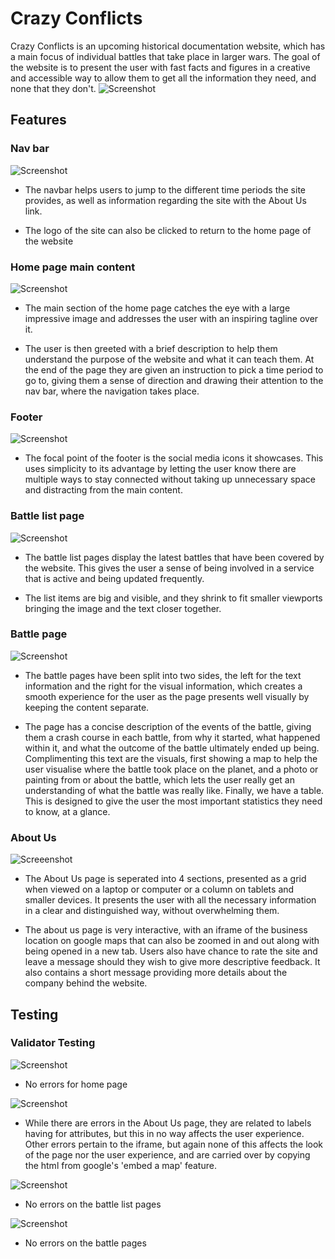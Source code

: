 # Crazy Conflicts
Crazy Conflicts is an upcoming historical documentation website, which has a main focus of individual battles that take place in larger wars. The goal of the website is to present the user with fast facts and figures in a creative and accessible way to allow them to get all the information they need, and none that they don't. 
![Screenshot](<Screenshot 2024-03-15 at 15.43.01.png>)
## Features
### Nav bar
![Screenshot](<Screenshot 2024-03-15 at 17.33.11.png>)
- The navbar helps users to jump to the different time periods the site provides, as well as information regarding the site with the About Us link. 

- The logo of the site can also be clicked to return to the home page of the website

### Home page main content
![Screenshot](<Screenshot 2024-03-15 at 17.38.01.png>)
- The main section of the home page catches the eye with a large impressive image and addresses the user with an inspiring tagline over it.

- The user is then greeted with a brief description to help them understand the purpose of the website and what it can teach them. At the end of the page they are given an instruction to pick a time period to go to, giving them a sense of direction and drawing their attention to the nav bar, where the navigation takes place.

### Footer
![Screenshot](<Screenshot 2024-03-15 at 17.44.49.png>)
- The focal point of the footer is the social media icons it showcases. This uses simplicity to its advantage by letting the user know there are multiple ways to stay connected without taking up unnecessary space and distracting from the main content.

### Battle list page
![Screenshot](<Screenshot 2024-03-15 at 17.48.47.png>)
- The battle list pages display the latest battles that have been covered by the website. This gives the user a sense of being involved in a service that is active and being updated frequently.

- The list items are big and visible, and they shrink to fit smaller viewports bringing the image and the text closer together. 

### Battle page
![Screenshot](<Screenshot 2024-03-15 at 17.54.22.png>)
- The battle pages have been split into two sides, the left for the text information and the right for the visual information, which creates a smooth experience for the user as the page presents well visually by keeping the content separate.

- The page has a concise description of the events of the battle, giving them a crash course in each battle, from why it started, what happened within it, and what the outcome of the battle ultimately ended up being. Complimenting this text are the visuals, first showing a map to help the user visualise where the battle took place on the planet, and a photo or painting from or about the battle, which lets the user really get an understanding of what the battle was really like. Finally, we have a table. This is designed to give the user the most important statistics they need to know, at a glance. 

### About Us
![Screeenshot](<Screenshot 2024-03-15 at 18.12.01.png>)

- The About Us page is seperated into 4 sections, presented as a grid when viewed on a laptop or computer or a column on tablets and smaller devices. It presents the user with all the necessary information in a clear and distinguished way, without overwhelming them.

- The about us page is very interactive, with an iframe of the business location on google maps that can also be zoomed in and out along with being opened in a new tab. Users also have chance to rate the site and leave a message should they wish to give more descriptive feedback. It also contains a short message providing more details about the company behind the website.

## Testing

### Validator Testing
![Screenshot](<Screenshot 2024-03-15 at 18.22.30.png>)
- No errors for home page

![Screenshot](<Screenshot 2024-03-15 at 18.27.03.png>)
- While there are errors in the About Us page, they are related to labels having for attributes, but this in no way affects the user experience. Other errors pertain to the iframe, but again none of this affects the look of the page nor the user experience, and are carried over by copying the html from google's 'embed a map' feature.

![Screenshot](<Screenshot 2024-03-15 at 18.32.42.png>)
- No errors on the battle list pages

![Screenshot](<Screenshot 2024-03-15 at 18.35.54.png>)
- No errors on the battle pages